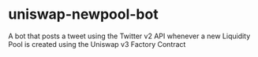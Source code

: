 # uniswap-newpool-bot
A bot that posts a tweet using the Twitter v2 API whenever a new Liquidity Pool is created using the Uniswap v3 Factory Contract
